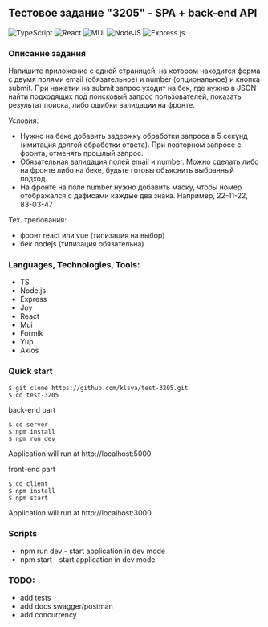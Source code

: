 ## Тестовое задание "3205" - SPA + back-end API

![TypeScript](https://img.shields.io/badge/typescript-%23007ACC.svg?style=for-the-badge&logo=typescript&logoColor=white) ![React](https://img.shields.io/badge/react-%2320232a.svg?style=for-the-badge&logo=react&logoColor=%2361DAFB) ![MUI](https://img.shields.io/badge/MUI-%230081CB.svg?style=for-the-badge&logo=mui&logoColor=white) ![NodeJS](https://img.shields.io/badge/node.js-6DA55F?style=for-the-badge&logo=node.js&logoColor=white) ![Express.js](https://img.shields.io/badge/express.js-%23404d59.svg?style=for-the-badge&logo=express&logoColor=%2361DAFB)

### Описание задания
Напишите приложение с одной страницей, на котором находится форма с двумя полями email (обязательное) и number (опциональное) и кнопка submit.
При нажатии на submit запрос уходит на бек, где нужно в JSON найти подходящих под поисковый запрос пользователей, показать результат поиска, либо ошибки валидации на фронте.

Условия:
* Нужно на беке добавить задержку обработки запроса в 5 секунд (имитация долгой обработки ответа). При повторном запросе с фронта, отменять прошлый запрос.
* Обязательная валидация полей email и number. Можно сделать либо на фронте либо на беке, будьте готовы объяснить выбранный подход.
* На фронте на поле number нужно добавить маску, чтобы номер отображался с дефисами каждые два знака. Например, 22-11-22, 83-03-47

Тех. требования:
* фронт react или vue (типизация на выбор)
* бек nodejs (типизация обязательна)

### Languages, Technologies, Tools:
* TS
* Node.js
* Express
* Joy
* React
* Mui
* Formik
* Yup
* Axios

### Quick start

```
$ git clone https://github.com/klsva/test-3205.git
$ cd test-3205
```
back-end part

```
$ cd server
$ npm install
$ npm run dev
```
Application will run at http://localhost:5000

front-end part 

```
$ cd client
$ npm install
$ npm start
```
Application will run at http://localhost:3000

### Scripts
* npm run dev - start application in dev mode
* npm start - start application in dev mode

### TODO:
* add tests
* add docs swagger/postman
* add concurrency